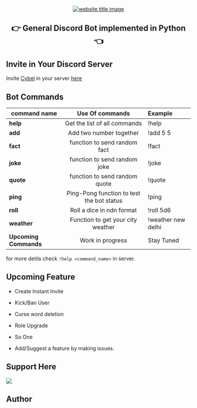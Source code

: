 <p align="center">
  <a href="https://py-contributors.github.io/awesomeScripts/"><img src="https://capsule-render.vercel.app/api?type=rect&color=ffdd00&height=100&section=header&text=Cybel&fontSize=80%&fontColor=ffffff" alt="website title image"></a>
  <h2 align="center">👉 General Discord Bot implemented in Python 👈</h2>
</p>

## Invite in Your Discord Server

Invite [Cybel](https://discord.com/api/oauth2/authorize?client_id=832137823309004800&permissions=268446835&scope=bot) in your server [here](https://discord.com/api/oauth2/authorize?client_id=832137823309004800&permissions=268446835&scope=bot)

## Bot Commands

| command name         |  Use Of commands                                  |  Example              |
| ----------           |  :-------------:                                  |  :------             |
| **help**             |  Get the list of all commands                     |  !help                |
| **add**              |  Add two number together                          |  !add 5 5             |
| **fact**             |  function to send random fact                     |  !fact                |
| **joke**             |  function to send random joke                     |  !joke                |
| **quote**            |  function to send random quote                    |  !quote               |
| **ping**             |  Ping-Pong function to test the bot status        |  !ping                |
| **roll**             |  Roll a dice in ndn format                        |  !roll 5d6            |
| **weather**          |  Function to get your city weather                |  !weather new delhi   |
| **Upcoming Commands**|  Work in progress                                 |  Stay Tuned           |

for more detils check `!help <command_name>` in server.

## Upcoming Feature

- Create Instant Invite
- Kick/Ban User
- Curse word deletion
- Role Upgrade
- So One

- Add/Suggest a feature by making issues.

## Support Here

<a href="https://www.buymeacoffee.com/codeperfectplus"><img src="https://img.buymeacoffee.com/button-api/?text=Buy me a book&emoji=📖&slug=codeperfectplus&button_colour=FFDD00&font_colour=000000&font_family=Cookie&outline_colour=000000&coffee_colour=ffffff"></a>

## Author
